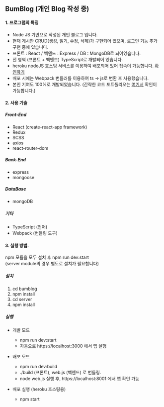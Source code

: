 ## BumBlog (개인 Blog 작성 중)

#### 1. 프로그램의 특징

* Node JS 기반으로 작성된 개인 블로그 입니다.
* 현재 게시판 CRUD(생성, 읽기, 수정, 삭제)가 구현되어 있으며, 로그인 기능 추가 구현 중에 있습니다.
* 프론트 : React / 백엔드 : Express / DB : MongoDB로 되어있습니다.
* 전 영역 (프론트 + 백엔드) TypeScript로 개발되어 있습니다.
* heroku nodeJS 호스팅 서비스를 이용하여 배포되어 있어 접속이 가능합니다. [확인하기](https://beomblog.herokuapp.com/)
* 배포 시에는 Webpack 번들러를 이용하여 ts -> js로 변환 후 사용했습니다.
* 본인 기여도 100%로 개발되었습니다. (간략한 코드 포트폴리오는 [여기서](https://docs.google.com/presentation/d/1K_wRe0whovbAt0aJoLSoHcVZUKjVxyOsBKXIjpRQOBs/edit?usp=sharing) 확인이 가능합니다.)

#### 2. 사용 기술

##### Front-End
* React (create-react-app framework)
* Redux
* SCSS
* axios
* react-router-dom
  
##### Back-End
* express
* mongoose
  
##### DataBase
* mongoDB 
  
##### 기타
* TypeScript (언어)
* Webpack (번들링 도구)

#### 3. 실행 방법.

npm 모듈을 모두 설치 후 npm run dev:start <br />
(server module의 경우 별도로 설치가 필요합니다)

##### 설치 

1. cd bumblog
2. npm install
3. cd server
4. npm install
 
##### 실행

 * 개발 모드
   * npm run dev:start
   * 자동으로 https://localhost:3000 에서 앱 실행
 
 * 배포 모드
   * npm run dev:build
   * ./build (프론트), web.js (백엔드) 로 번들링.
   * node web.js 실행 후, https://localhost:8001 에서 앱 확인 가능
   
 * 배포 실행 (heroku 호스팅용)
   * npm start
 
 
